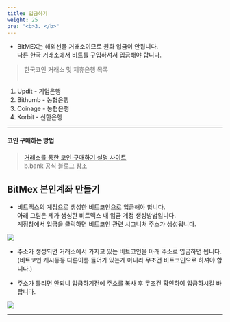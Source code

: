 ```yaml
---
title: 입금하기
weight: 25
pre: "<b>3. </b>"
---
```




- BitMEX는 해외선물 거래소이므로 원화 입금이 안됩니다. </br> 다른 한국 거래소에서 비트를 구입하셔서 입금해야 합니다.

>한국코인 거래소 및 제휴은행 목록</br></br>
1. Updit    - 기업은행</br>
2. Bithumb  - 농협은행</br>
3. Coinage  - 농협은행</br>
4. Korbit   - 신한은행</br>

---

#### 코인 구매하는 방법

>[거래소를 통한 코인 구매하기 설명 사이트](https://blog.naver.com/bebank/221547439028)</br>
b.bank 공식 블로그 참조



## BitMex 본인계좌 만들기

- 비트맥스의 계정으로 생성한 비트코인으로 입금해야 합니다.</br>
아래 그림은 제가 생성한 비트맥스 내 입금 계정 생성방법입니다.</br>계정창에서 입금을 클릭하면 비트코인 관련 시그니처 주소가 생성됩니다.

![](/picture/wallet1.png?width=100%&height=50%)

- 주소가 생성되면 거래소에서 가지고 있는 비트코인을 아래 주소로 입금하면 됩니다.</br>
(비트코인 캐시등등 다른이름 들어가 있는게 아니라 무조건 비트코인으로 하셔야 합니다.)

- 주소가 틀리면 안되니 입금하기전에 주소를 복사 후 무조건 확인하여 입금하시길 바랍니다.

![](/picture/wallet2.png?width=100%&height=50%)


---








